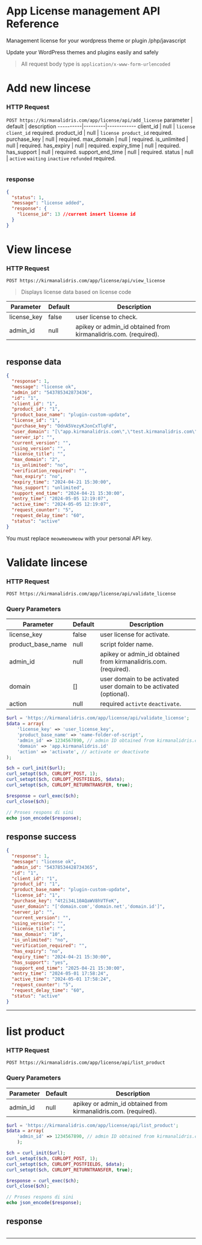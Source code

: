 # App License management API Reference
Management license for your wordpress theme or plugin /php/javascript

Update your WordPress themes and plugins easily and safely 

> All request body type is ```application/x-www-form-urlencoded```

# Add new lincese
### HTTP Request

`POST https://kirmanalidris.com/app/license/api/add_license`
parameter | default | description
----------|---------|------------
client_id | null | ```license client_id``` required.
product_id | null | ```license product_id``` required.
purchase_key | null | required.
max_domain | null | required.
is_unlimited | null | required.
has_expiry | null | required.
expiry_time | null | required.
has_support | null | required.
support_end_time | null | required.
status | null | ```active``` ```waiting``` ```inactive``` ```refunded``` required.
```php

```
### response 
```json
{
  "status": 1,
  "message": "license added",
  "response": {
    "license_id": 13 //current insert license id
  }
}
```


# View lincese
### HTTP Request

`POST https://kirmanalidris.com/app/license/api/view_license`

> Displays license data based on license code 

Parameter | Default | Description
--------- | ------- | -----------
license_key | false | user license to check.
admin_id | null | apikey or admin_id obtained from kirmanalidris.com. (required).
```php

```

## response data
```json
{
  "response": 1,
  "message": "license ok",
  "admin_id": "543785342873436",
  "id": "1",
  "client_id": "1",
  "product_id": "1",
  "product_base_name": "plugin-custom-update",
  "license_id": "1",
  "purchase_key": "OdnA5VezyKJonCxTlqFd",
  "user_domain": "[\"app.kirmanalidris.com\",\"test.kirmanalidris.com\"]",
  "server_ip": "",
  "current_version": "",
  "using_version": "",
  "license_title": "",
  "max_domain": "2",
  "is_unlimited": "no",
  "verification_required": "",
  "has_expiry": "no",
  "expiry_time": "2024-04-21 15:30:00",
  "has_support": "unlimited",
  "support_end_time": "2024-04-21 15:30:00",
  "entry_time": "2024-05-05 12:19:07",
  "active_time": "2024-05-05 12:19:07",
  "request_counter": "5",
  "request_delay_time": "60",
  "status": "active"
}
```



<aside class="notice">
You must replace <code>meowmeowmeow</code> with your personal API key.
</aside>

# Validate lincese
### HTTP Request

`POST https://kirmanalidris.com/app/license/api/validate_license`

### Query Parameters

Parameter | Default | Description
--------- | ------- | -----------
license_key | false | user license for activate.
product_base_name | null | script folder name.
admin_id | null | apikey or admin_id obtained from kirmanalidris.com. (required).
domain | [] | user domain to be activated user domain to be activated (optional).
action | null | required ```activte``` ```deactivate```.


```php
$url = 'https://kirmanalidris.com/app/license/api/validate_license';
$data = array(
    'license_key' => 'user_license_key',
    'product_base_name' => 'name-folder-of-script',
    'admin_id' => 1234567890, // admin ID obtained from kirmanalidris.com
    'domain' => 'app.kirmanalidris.id'
    'action' => 'activate', // activate or deactivate
);

$ch = curl_init($url);
curl_setopt($ch, CURLOPT_POST, 1);
curl_setopt($ch, CURLOPT_POSTFIELDS, $data);
curl_setopt($ch, CURLOPT_RETURNTRANSFER, true);

$response = curl_exec($ch);
curl_close($ch);

// Proses respons di sini
echo json_encode($response);

```

## response success 
```json
{
  "response": 1,
  "message": "license ok",
  "admin_id": "54378534428734365",
  "id": "1",
  "client_id": "1",
  "product_id": "1",
  "product_base_name": "plugin-custom-update",
  "license_id": "1",
  "purchase_key": "4t2i34L10AQaWV8hVTFeK",
  "user_domain": "['domain.com','domain.net','domain.id']",
  "server_ip": "",
  "current_version": "",
  "using_version": "",
  "license_title": "",
  "max_domain": "10",
  "is_unlimited": "no",
  "verification_required": "",
  "has_expiry": "no",
  "expiry_time": "2024-04-21 15:30:00",
  "has_support": "yes",
  "support_end_time": "2025-04-21 15:30:00",
  "entry_time": "2024-05-01 17:58:24",
  "active_time": "2024-05-01 17:58:24",
  "request_counter": "5",
  "request_delay_time": "60",
  "status": "active"
}

```

---


# list product
### HTTP Request

`POST https://kirmanalidris.com/app/license/api/list_product`

### Query Parameters

Parameter | Default | Description
--------- | ------- | -----------
admin_id | null | apikey or admin_id obtained from kirmanalidris.com. (required).


```php
$url = 'https://kirmanalidris.com/app/license/api/list_product';
$data = array(
    'admin_id' => 1234567890, // admin ID obtained from kirmanalidris.com
    );

$ch = curl_init($url);
curl_setopt($ch, CURLOPT_POST, 1);
curl_setopt($ch, CURLOPT_POSTFIELDS, $data);
curl_setopt($ch, CURLOPT_RETURNTRANSFER, true);

$response = curl_exec($ch);
curl_close($ch);

// Proses respons di sini
echo json_encode($response);

```

## response

```json


```

---
